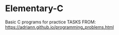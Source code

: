 # Elementary-C
Basic C programs for practice
TASKS FROM: https://adriann.github.io/programming_problems.html
